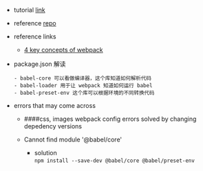 - tutorial [link](https://zhuanlan.zhihu.com/p/30701816)
- reference [repo](https://github.com/KieSun/webpack-demo)
- reference links
    - [4 key concepts of webpack](https://www.netlify.com/blog/2017/01/03/4-key-concepts-of-webpack/)
    

- package.json 解读
  
      - babel-core 可以看做编译器，这个库知道如何解析代码
      - babel-loader 用于让 webpack 知道如何运行 babel
      - babel-preset-env 这个库可以根据环境的不同转换代码

- errors that may come across
    - ####css, images webpack config errors solved by changing depedency versions
    - Cannot find module '@babel/core'
           
       - solution           
           `npm install --save-dev @babel/core @babel/preset-env`
           
   